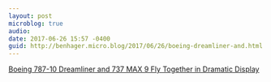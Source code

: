 ```yaml
---
layout: post
microblog: true
audio: 
date: 2017-06-26 15:57 -0400
guid: http://benhager.micro.blog/2017/06/26/boeing-dreamliner-and.html
---
```

[Boeing 787-10 Dreamliner and 737 MAX 9 Fly Together in Dramatic Display](https://youtu.be/nmefnkTvWIw)
